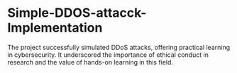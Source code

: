 # Simple-DDOS-attacck-Implementation
The project successfully simulated DDoS attacks, offering practical learning in cybersecurity. It underscored the importance of ethical conduct in research and the value of hands-on learning in this field.
